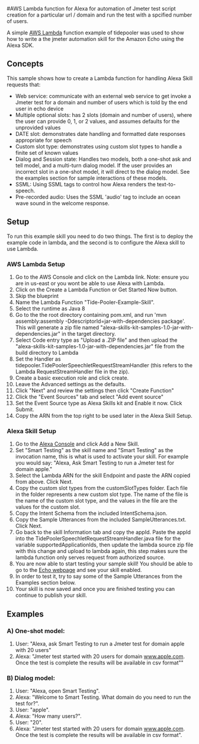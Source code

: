 #AWS Lambda function for Alexa for automation of Jmeter test script creation for a particular url / domain and run the test with a spcified number of users.


A simple [AWS Lambda](http://aws.amazon.com/lambda) function example of tidepooler was used to show how to write a the jmeter automation skill for the Amazon Echo using the Alexa SDK.

## Concepts
This sample shows how to create a Lambda function for handling Alexa Skill requests that:

 - Web service: communicate with an external web service to get invoke a Jmeter test for a domain and number of users which is told by the end user in echo device
 - Multiple optional slots: has 2 slots (domain and number of users), where the user can provide 0, 1, or 2 values, and assumes defaults for the unprovided values
 - DATE slot: demonstrates date handling and formatted date responses appropriate for speech
 - Custom slot type: demonstrates using custom slot types to handle a finite set of known values
 - Dialog and Session state: Handles two models, both a one-shot ask and tell model, and a multi-turn dialog model.
   If the user provides an incorrect slot in a one-shot model, it will direct to the dialog model. See the
   examples section for sample interactions of these models.
 - SSML: Using SSML tags to control how Alexa renders the text-to-speech.
 - Pre-recorded audio: Uses the SSML 'audio' tag to include an ocean wave sound in the welcome response.

## Setup
To run this example skill you need to do two things. The first is to deploy the example code in lambda, and the second is to configure the Alexa skill to use Lambda.

### AWS Lambda Setup
1. Go to the AWS Console and click on the Lambda link. Note: ensure you are in us-east or you wont be able to use Alexa with Lambda.
2. Click on the Create a Lambda Function or Get Started Now button.
3. Skip the blueprint
4. Name the Lambda Function "Tide-Pooler-Example-Skill".
5. Select the runtime as Java 8
6. Go to the the root directory containing pom.xml, and run 'mvn assembly:assembly -DdescriptorId=jar-with-dependencies package'. This will generate a zip file named "alexa-skills-kit-samples-1.0-jar-with-dependencies.jar" in the target directory.
7. Select Code entry type as "Upload a .ZIP file" and then upload the "alexa-skills-kit-samples-1.0-jar-with-dependencies.jar" file from the build directory to Lambda
8. Set the Handler as tidepooler.TidePoolerSpeechletRequestStreamHandler (this refers to the Lambda RequestStreamHandler file in the zip).
9. Create a basic execution role and click create.
10. Leave the Advanced settings as the defaults.
11. Click "Next" and review the settings then click "Create Function"
12. Click the "Event Sources" tab and select "Add event source"
13. Set the Event Source type as Alexa Skills kit and Enable it now. Click Submit.
14. Copy the ARN from the top right to be used later in the Alexa Skill Setup.

### Alexa Skill Setup
1. Go to the [Alexa Console](https://developer.amazon.com/edw/home.html) and click Add a New Skill.
2. Set "Smart Testing" as the skill name and "Smart Testing" as the invocation name, this is what is used to activate your skill. For example you would say: "Alexa, Ask Smart Testing to run a Jmeter test for domain apple."
3. Select the Lambda ARN for the skill Endpoint and paste the ARN copied from above. Click Next.
4. Copy the custom slot types from the customSlotTypes folder. Each file in the folder represents a new custom slot type. The name of the file is the name of the custom slot type, and the values in the file are the values for the custom slot.
5. Copy the Intent Schema from the included IntentSchema.json.
6. Copy the Sample Utterances from the included SampleUtterances.txt. Click Next.
7. Go back to the skill Information tab and copy the appId. Paste the appId into the TidePoolerSpeechletRequestStreamHandler.java file for the variable supportedApplicationIds,
   then update the lambda source zip file with this change and upload to lambda again, this step makes sure the lambda function only serves request from authorized source.
8. You are now able to start testing your sample skill! You should be able to go to the [Echo webpage](http://echo.amazon.com/#skills) and see your skill enabled.
9. In order to test it, try to say some of the Sample Utterances from the Examples section below.
10. Your skill is now saved and once you are finished testing you can continue to publish your skill.

## Examples

### A) One-shot model:
1. User:  "Alexa, ask Smart Testing to run a Jmeter test for domain apple with 20 users"
2. Alexa: "Jmeter test started with 20 users for domain www.apple.com. Once the test is complete the results will be available in csv format""
### B) Dialog model:

1. User:  "Alexa, open Smart Testing".
2. Alexa: "Welcome to Smart Testing. What domain do you need to run the test for?".
3. User:  "apple".
4. Alexa: "How many users?".
5. User:  "20".
6. Alexa: "Jmeter test started with 20 users for domain www.apple.com. Once the test is complete the results will be available in csv format".
